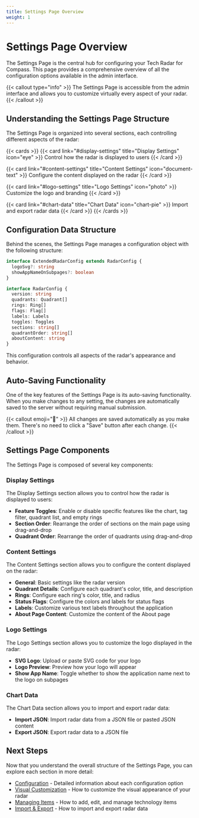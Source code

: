 ```yaml
---
title: Settings Page Overview
weight: 1
---
```


# Settings Page Overview

The Settings Page is the central hub for configuring your Tech Radar for Compass. This page provides a comprehensive overview of all the configuration options available in the admin interface.

{{< callout type="info" >}}
The Settings Page is accessible from the admin interface and allows you to customize virtually every aspect of your radar.
{{< /callout >}}

## Understanding the Settings Page Structure

The Settings Page is organized into several sections, each controlling different aspects of the radar:

{{< cards >}}
  {{< card link="#display-settings" title="Display Settings" icon="eye" >}}
    Control how the radar is displayed to users
  {{< /card >}}
  
  {{< card link="#content-settings" title="Content Settings" icon="document-text" >}}
    Configure the content displayed on the radar
  {{< /card >}}
  
  {{< card link="#logo-settings" title="Logo Settings" icon="photo" >}}
    Customize the logo and branding
  {{< /card >}}
  
  {{< card link="#chart-data" title="Chart Data" icon="chart-pie" >}}
    Import and export radar data
  {{< /card >}}
{{< /cards >}}

## Configuration Data Structure

Behind the scenes, the Settings Page manages a configuration object with the following structure:

```typescript
interface ExtendedRadarConfig extends RadarConfig {
  logoSvg?: string
  showAppNameOnSubpages?: boolean
}

interface RadarConfig {
  version: string
  quadrants: Quadrant[]
  rings: Ring[]
  flags: Flag[]
  labels: Labels
  toggles: Toggles
  sections: string[]
  quadrantOrder: string[]
  aboutContent: string
}
```

This configuration controls all aspects of the radar's appearance and behavior.

## Auto-Saving Functionality

One of the key features of the Settings Page is its auto-saving functionality. When you make changes to any setting, the changes are automatically saved to the server without requiring manual submission.

{{< callout emoji="💾" >}}
All changes are saved automatically as you make them. There's no need to click a "Save" button after each change.
{{< /callout >}}

## Settings Page Components

The Settings Page is composed of several key components:

### Display Settings

The Display Settings section allows you to control how the radar is displayed to users:

- **Feature Toggles**: Enable or disable specific features like the chart, tag filter, quadrant list, and empty rings
- **Section Order**: Rearrange the order of sections on the main page using drag-and-drop
- **Quadrant Order**: Rearrange the order of quadrants using drag-and-drop

### Content Settings

The Content Settings section allows you to configure the content displayed on the radar:

- **General**: Basic settings like the radar version
- **Quadrant Details**: Configure each quadrant's color, title, and description
- **Rings**: Configure each ring's color, title, and radius
- **Status Flags**: Configure the colors and labels for status flags
- **Labels**: Customize various text labels throughout the application
- **About Page Content**: Customize the content of the About page

### Logo Settings

The Logo Settings section allows you to customize the logo displayed in the radar:

- **SVG Logo**: Upload or paste SVG code for your logo
- **Logo Preview**: Preview how your logo will appear
- **Show App Name**: Toggle whether to show the application name next to the logo on subpages

### Chart Data

The Chart Data section allows you to import and export radar data:

- **Import JSON**: Import radar data from a JSON file or pasted JSON content
- **Export JSON**: Export radar data to a JSON file

## Next Steps

Now that you understand the overall structure of the Settings Page, you can explore each section in more detail:

- [Configuration](../configuration/) - Detailed information about each configuration option
- [Visual Customization](../customization/) - How to customize the visual appearance of your radar
- [Managing Items](../managing-items/) - How to add, edit, and manage technology items
- [Import & Export](../import-export/) - How to import and export radar data 